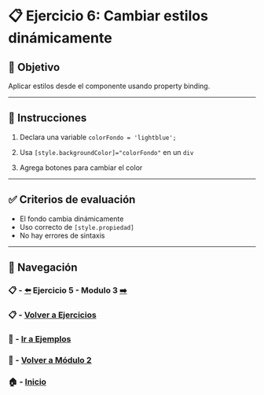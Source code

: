 # 📋 Ejercicio 6: Cambiar estilos dinámicamente

## 🎯 Objetivo
Aplicar estilos desde el componente usando property binding.

---

## 📝 Instrucciones
1. Declara una variable `colorFondo = 'lightblue';`

2. Usa `[style.backgroundColor]="colorFondo"` en un `div`

3. Agrega botones para cambiar el color

---

## ✅ Criterios de evaluación
- El fondo cambia dinámicamente
- Uso correcto de `[style.propiedad]`
- No hay errores de sintaxis

---

## 🔁 Navegación

### 📋 -  [⬅️](./Ejercicio_5.md) Ejercicio 5 - Modulo 3 [➡️](../../../Modulo_3_Directivas_Angular/Modulo_3.md)

### 📋 - [Volver a Ejercicios](../README.md)

### 🧪 - [Ir a Ejemplos](../../Ejemplos/README.md) 

### 📘 - [Volver a Módulo 2](../../Modulo_2.md) 

### 🏠 - [Inicio](../../../README.md)

